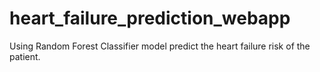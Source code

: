 # heart_failure_prediction_webapp
Using Random Forest Classifier model predict the heart failure risk of the patient.
